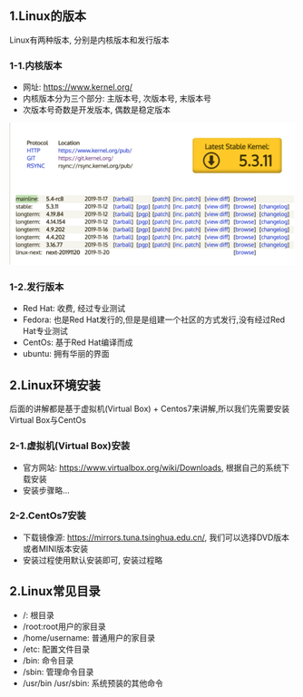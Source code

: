 ## 1.Linux的版本
Linux有两种版本, 分别是内核版本和发行版本

### 1-1.内核版本
- 网址: https://www.kernel.org/
- 内核版本分为三个部分: 主版本号, 次版本号, 末版本号
- 次版本号奇数是开发版本, 偶数是稳定版本

![image](https://github.com/engjose/open-kit/blob/master/linux/img/linux%E5%86%85%E6%A0%B8.png)

### 1-2.发行版本
- Red Hat: 收费, 经过专业测试
- Fedora: 也是Red Hat发行的,但是是组建一个社区的方式发行,没有经过Red Hat专业测试
- CentOs: 基于Red Hat编译而成
- ubuntu: 拥有华丽的界面

## 2.Linux环境安装
后面的讲解都是基于虚拟机(Virtual Box) + Centos7来讲解,所以我们先需要安装Virtual Box与CentOs

### 2-1.虚拟机(Virtual Box)安装
- 官方网站: https://www.virtualbox.org/wiki/Downloads, 根据自己的系统下载安装
- 安装步骤略...

### 2-2.CentOs7安装
- 下载镜像源: https://mirrors.tuna.tsinghua.edu.cn/, 我们可以选择DVD版本或者MINI版本安装
- 安装过程使用默认安装即可, 安装过程略

## 2.Linux常见目录
- /: 根目录
- /root:root用户的家目录
- /home/username: 普通用户的家目录
- /etc: 配置文件目录
- /bin: 命令目录
- /sbin: 管理命令目录
- /usr/bin /usr/sbin: 系统预装的其他命令

